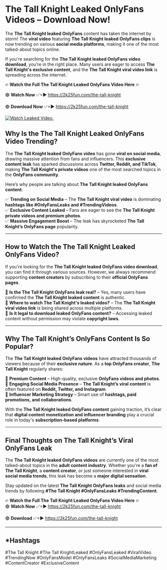 # The Tall Knight Leaked OnlyFans Videos – Download Now!

The **The Tall Knight leaked OnlyFans** content has taken the internet by storm! The **viral video** featuring **The Tall Knight leaked OnlyFans clips** is now trending on various **social media platforms**, making it one of the most talked-about topics online.  

If you're searching for the **The Tall Knight leaked OnlyFans video download**, you’re in the right place. Many users are eager to access **The Tall Knight's exclusive content**, and the **The Tall Knight viral video link** is spreading across the internet.  

🔥 **Watch the Full The Tall Knight Leaked OnlyFans Video Here** 🔥  

🟢 **Watch Now** ✅=► https://2k25fun.com/the-tall-knight

🟢 **Download Now** ✅=► https://2k25fun.com/the-tall-knight

[![Watch Leaked Video.](https://miro.medium.com/v2/resize:fit:828/format:webp/1*cilzJN44JGOrTw9NJCrNHA.gif "Watch Leaked Video")](https://2k25fun.com/the-tall-knight)

## **Why Is the The Tall Knight Leaked OnlyFans Video Trending?**  

The **The Tall Knight leaked OnlyFans video** has gone **viral on social media**, drawing massive attention from fans and influencers. This **exclusive content leak** has sparked discussions across **Twitter, Reddit, and TikTok**, making **The Tall Knight's private videos** one of the most searched topics in the **OnlyFans community**.  

Here’s why people are talking about **The Tall Knight leaked OnlyFans content**:  

✅ **Trending on Social Media** – The **The Tall Knight viral video** is dominating **hashtags like #OnlyFansLeaks and #TrendingVideos**.  
✅ **Exclusive Content Leaked** – Fans are eager to see the **The Tall Knight private videos and premium photos**.  
✅ **Massive Engagement Boost** – The leak has skyrocketed **The Tall Knight’s OnlyFans page** popularity.  

---

## **How to Watch the The Tall Knight Leaked OnlyFans Video?**  

If you're looking for the **The Tall Knight leaked OnlyFans video download**, you can find it through various sources. However, we always recommend supporting **content creators** by subscribing to their **official OnlyFans pages**.  

🔹 **Is the The Tall Knight OnlyFans leak real?** – Yes, many users have confirmed the **The Tall Knight leaked content** is authentic.  
🔹 **Where to watch The Tall Knight's leaked video?** – The **The Tall Knight viral video link** is being shared across multiple platforms.  
🔹 **Is it legal to download leaked OnlyFans content?** – Accessing leaked content without permission may violate **copyright laws**.  

---

## **Why The Tall Knight’s OnlyFans Content Is So Popular?**  

The **The Tall Knight leaked OnlyFans videos** have attracted thousands of viewers because of their **exclusive nature**. As a **top OnlyFans creator**, **The Tall Knight** regularly shares:  

📌 **Premium Content** – High-quality, exclusive **OnlyFans videos and photos**.  
📌 **Engaging Social Media Presence** – **The Tall Knight’s viral content** is often featured on **Reddit, Twitter, and Instagram**.  
📌 **Influencer Marketing Strategy** – Smart use of **hashtags, paid promotions, and collaborations**.  

With the **The Tall Knight leaked OnlyFans content** gaining traction, it’s clear that **digital content monetization and influencer branding** play a crucial role in today's **subscription-based platforms**.  

---

## **Final Thoughts on The Tall Knight’s Viral OnlyFans Leak**  

The **The Tall Knight leaked OnlyFans videos** are currently one of the most talked-about topics in the **adult content industry**. Whether you're a **fan of The Tall Knight**, a **content creator**, or just someone interested in **viral social media trends**, this leak has become a **major digital sensation**.  

Stay updated on the latest **The Tall Knight OnlyFans leaks** and social media trends by following **#The Tall Knight #OnlyFansLeaks #TrendingContent**.  

🔥 **Watch the Full The Tall Knight Leaked OnlyFans Video Here** 🔥  
🟢 **Watch Now** ✅=► https://2k25fun.com/the-tall-knight

🟢 **Download** ✅=► https://2k25fun.com/the-tall-knight

---

## *Hashtags
#The Tall Knight #The Tall KnightLeaked #OnlyFansLeaked #ViralVideo #TrendingNow #OnlyFansModel #OnlyFansLeaks #SocialMediaMarketing #ContentCreator #ExclusiveContent  